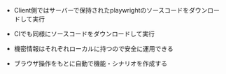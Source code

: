 - Client側ではサーバーで保持されたplaywrightのソースコードをダウンロードして実行
- CIでも同様にソースコードをダウンロードして実行
- 機密情報はそれぞれローカルに持つので安全に運用できる

- ブラウザ操作をもとに自動で機能・シナリオを作成する

